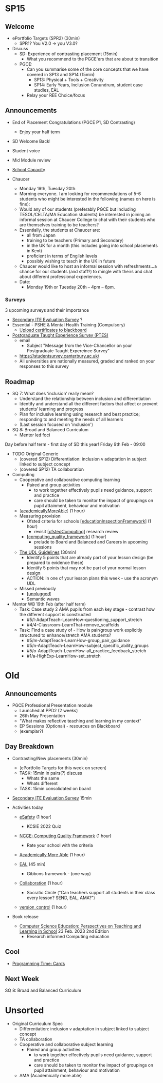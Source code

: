 SP15
====

Welcome
-------

* ePortfolio Targets (SPR2) (30min)
    * SPR1? You V2.0 -> you V3.0?
* Discuss
    * SD: Experience of contrasting placement (15min)
        * What you recommend to the PGCE'ers that are about to transition
    * PGCE: 
        * Can you summarise some of the core concepts that we have covered in SP13 and SP14 (15min)
            * SP13: Physical + Tools + Creativity
            * SP14: Early Years, Inclusion Conundrum, student case studies, EAL
        * Relay your REE Choice/focus


Announcements
-------------


* End of Placement Congratulations (PGCE P1, SD Contrasting)
    * Enjoy your half term
* SD Welcome Back!


* Student voice
* Mid Module review

* [School Capacity](https://www.tes.com/magazine/analysis/general/school-capacity-assessment-programme-need-to-know)


* Chaucer
    * Monday 19th, Tuesday 20th
    * Morning everyone. I am looking for recommendations of 5-6 students who might be interested in the following (names on here is fine): 
    * Would any of our students (preferably PGCE but including TESOL/CELTA/MA Education students) be interested in joining an informal session at Chaucer College to chat with their students who are themselves training to be teachers?
    * Essentially, the students at Chaucer are:
        - all from Japan
        - training to be teachers (Primary and Secondary)
        - in the UK for a month (this includes going into school placements in Kent)
        - proficient in terms of English levels
        - possibly wishing to teach in the UK in future
    * Chaucer would like to host an informal session with refreshments…a chance for our students (and staff?) to mingle with theirs and chat about different professional experiences.
    * Date:
        * Monday 19th or Tuesday 20th – 4pm – 6pm.


### Surveys


3 upcoming surveys and their importance
* [Secondary ITE Evaluation Survey](https://canterbury.onlinesurveys.ac.uk/secondary-ite-trainee-evaluation-survey-2023-24) ?
* Essential - PSHE & Mental Health Training (Compulsory)
    * [Upload certificates to blackboard](https://learn.canterbury.ac.uk/ultra/courses/_20592_1/outline/assessment/test/_3737007_1?courseId=_20592_1&gradeitemView=details)
* [Postgraduate Taught Experience Survey (PTES)](https://www.advance-he.ac.uk/reports-publications-and-resources/postgraduate-taught-experience-survey-ptes)
    * email 
        * Subject "Message from the Vice-Chancellor on your Postgraduate Taught Expereince Survey"
    * https://studentsurvey.canterbury.ac.uk/
    * All universities are nationally measured, graded and ranked on your responses to this survey



Roadmap
-------

* SQ 7: What does ‘inclusion’ really mean?
    * Understand the relationship between inclusion and differentiation
    * Identify and understand all the different factors that affect or prevent students’ learning and progress
    * Plan for inclusive learning using research and best practice; responding to and meeting the needs of all learners
    * (Last session focused on 'inclusion')
* SQ 8: Broad and Balanced Curriculum
    * Mentor led foci 


Day before half term - first day of SD this year!
Friday 9th Feb - 09:00
* TODO Original Generic
    * (covered SP12) Differentiation: inclusion v adaptation in subject linked to subject concept
    * (covered SP12) TA collaboration
* Computing
    * Cooperative and collaborative computing learning
        * Paired and group activities
            * to work together effectively pupils need guidance, support and practice
            * care should be taken to monitor the impact of groupings on pupil attainment, behaviour and motivation
    * [[academicallyMoreAble]] (1 hour)
    * Measuring provision
        * Ofsted criteria for schools [[educationInspectionFramework]] (1 hour)
            * revisit [[ofstedComputing]] research review
        * [[computing_quality_framework]] (1 hour)
            * prelude to Board and Balanced and Careers in upcoming sessions
    * [The UDL Guidelines](https://udlguidelines.cast.org/) (30min)
        * Identify 5 points that are already part of your lesson design (be prepared to evidence these)
        * Identify 5 points that may not be part of your normal lesson design
        * ACTION: in one of your lesson plans this week - use the acronym UDL
    * Missed previously 
        * [[unplugged]]
        * Semantic waves
* Mentor WB 19th Feb (after half term)
    * Task: Case study 2 AMA pupils from each key stage - contrast how the different support is constructed
        * #5/l-AdaptTeach-LearnHow-questioning_support_stretch
        * #4/4-Classroom-LearnThat-remove_scaffolds
    * Task: Find a case study of - How is pair/group work explicitly structured to enhance/stretch AMA students?
        * #5/m-AdaptTeach-LearnHow-group_pair_guidance
        * #5/n-AdaptTeach-LearnHow-subject_specific_ability_groups
        * #5/o-AdaptTeach-LearnHow-all_practice_feedback_stretch
        * #1/a-HighExp-LearnHow-set_stretch




Old
===

Announcements
------------


* PGCE Professional Presentation module
    * Launched at PPD2 (2 weeks)
    * 26th May Presentation
    * "What makes reflective teaching and learning in my context"
    * EP Sessions (Optional) - resources on Blackboard 
    * (exemplar?)



Day Breakdown
-------------

* Contrasting/New placements (30min)
    * (ePortfolio Targets for this week on screen)
    * TASK: 15min in pairs(?) discuss
        * Whats the same
        * Whats different
    * TASK: 15min consolidated on board
* [Secondary ITE Evaluation Survey](https://canterbury.onlinesurveys.ac.uk/secondary-ite-trainee-evaluation-survey-2022-23) 15min

* Activities today
    * [eSafety](./eSafety.md) (1 hour)
        * KCSIE 2022 Quiz
    * [NCCE: Computing Quality Framework](./national_documentation/computing_quality_framework.md) (1 hour)
        * Rate your school with the criteria
    * [Academically More Able](./academicallyMoreAble.md) (1 hour)
    * [EAL](./eal.md) (45 min)
        * Gibbons framework - (one way)

    * [Collaboration](./collaboration.md) (1 hour)
        * Socratic Circle ("Can teachers support all students in their class every lesson? SEND, EAL, AMA?")
    * [version_control](./version_control.md) (1 hour)

* Book release
    * [Computer Science Education: Perspectives on Teaching and Learning in School](https://www.amazon.co.uk/dp/1350296902) 23 Feb. 2023 2nd Edition
        * Research informed Computing education

Cool
----
* [Programming Time: Cards](https://punkjazz.org/programming-time/)

Next Week
----

SQ 8: Broad and Balanced Curriculum


Unsorted
========

* Original Curriculum Spec
    * Differentiation: inclusion v adaptation in subject linked to subject concept
    * TA collaboration
    * Cooperative and collaborative subject learning
        * Paired and group activities
            * to work together effectively pupils need guidance, support and practice
            * care should be taken to monitor the impact of groupings on pupil attainment, behaviour and motivation
    * AMA (Academically more able)


[//begin]: # "Autogenerated link references for markdown compatibility"
[academicallyMoreAble]: academicallyMoreAble.md "Academically More Able (1 hour?)"
[educationInspectionFramework]: educationInspectionFramework.md "Education Inspection Framework (EIF) (1 hour)"
[ofstedComputing]: ofstedComputing.md "Ofsted Computing"
[computing_quality_framework]: national_documentation/computing_quality_framework.md "Computing Quality Framework"
[unplugged]: unplugged.md "CS Unplugged"
[//end]: # "Autogenerated link references"